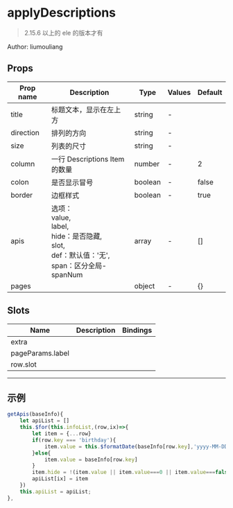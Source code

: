 # applyDescriptions

> 2.15.6 以上的 ele 的版本才有

Author: liumouliang

## Props

| Prop name | Description                                                                                                  | Type    | Values | Default |
| --------- | ------------------------------------------------------------------------------------------------------------ | ------- | ------ | ------- |
| title     | 标题文本，显示在左上方                                                                                       | string  | -      |         |
| direction | 排列的方向                                                                                                   | string  | -      |         |
| size      | 列表的尺寸                                                                                                   | string  | -      |         |
| column    | 一行 Descriptions Item 的数量                                                                                | number  | -      | 2       |
| colon     | 是否显示冒号                                                                                                 | boolean | -      | false   |
| border    | 边框样式                                                                                                     | boolean | -      | true    |
| apis      | 选项：<br/>value,<br/>label,<br/>hide：是否隐藏,<br/>slot,<br/>def：默认值：'无',<br/>span：区分全局-spanNum | array   | -      | []      |
| pages     |                                                                                                              | object  | -      | {}      |

## Slots

| Name             | Description | Bindings |
| ---------------- | ----------- | -------- |
| extra            |             |          |
| pageParams.label |             | <br/>    |
| row.slot         |             | <br/>    |

---

## 示例

```js
getApis(baseInfo){
    let apiList = []
    this.$for(this.infoList,(row,ix)=>{
        let item = {...row}
        if(row.key === 'birthday'){
            item.value = this.$formatDate(baseInfo[row.key],'yyyy-MM-DD')
        }else{
            item.value = baseInfo[row.key]
        }
        item.hide = !(item.value || item.value===0 || item.value===false)
        apiList[ix] = item
    })
    this.apiList = apiList;
},
```
